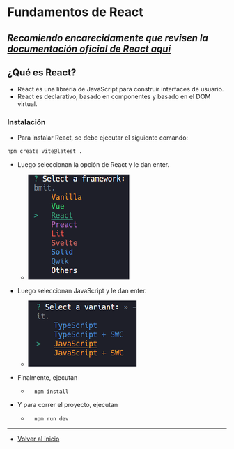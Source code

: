 # Fundamentos de React

## *Recomiendo encarecidamente que revisen la [documentación oficial de React aquí](https://es.react.dev/learn)*

## ¿Qué es React?

- React es una librería de JavaScript para construir interfaces de usuario.
- React es declarativo, basado en componentes y basado en el DOM virtual.

### Instalación

- Para instalar React, se debe ejecutar el siguiente comando:

```bash
npm create vite@latest .
```
- Luego seleccionan la opción de React y le dan enter.
    - ![img.png](img.png)
- Luego seleccionan JavaScript y le dan enter.
    - ![img_1.png](img_1.png)

- Finalmente, ejecutan
  - ```bash
      npm install
      ```
- Y para correr el proyecto, ejecutan
  - ```bash
      npm run dev
      ```
    
---

- [Volver al inicio](../README.md)
